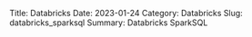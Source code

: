 Title: Databricks
Date: 2023-01-24
Category: Databricks
Slug: databricks_sparksql
Summary: Databricks SparkSQL